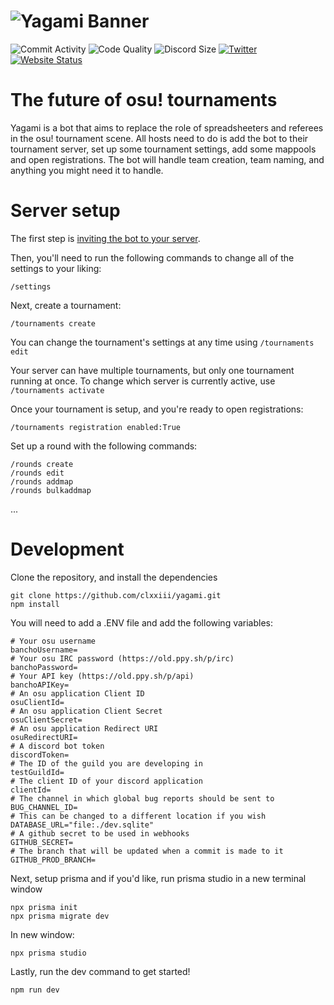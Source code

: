 # ![Yagami Banner](https://i.imgur.com/yV7sfeJ.png)

![Commit Activity](https://img.shields.io/github/commit-activity/w/clxxiii/yagami?style=for-the-badge&color=F88000&label=commits)
![Code Quality](https://img.shields.io/lgtm/grade/javascript/github/clxxiii/yagami?color=F88000&label=Code%20Quality&logo=LGTM&style=for-the-badge)
![Discord Size](https://img.shields.io/discord/958473297106985010?label=Discord&style=for-the-badge&color=F88000&logo=discord)
[![Twitter](https://img.shields.io/twitter/follow/clxxiii1?color=F88000&label=Follow%20the%20dev&logo=Twitter&style=for-the-badge)](https://twitter.com/clxxiii1)
[![Website Status](https://img.shields.io/website?style=for-the-badge&url=https%3A%2F%2Fyagami.clxxiii.dev&up_color=F88000&down_color=darkred)](https://yagami.clxxiii.dev)

# The future of osu! tournaments

Yagami is a bot that aims to replace the role of spreadsheeters and referees in the osu! tournament scene. All hosts need to do is add the bot to their tournament server, set up some tournament settings, add some mappools and open registrations. The bot will handle team creation, team naming, and anything you might need it to handle.

# Server setup

The first step is [inviting the bot to your server](https://yagami.clxxiii.dev/invite).

Then, you'll need to run the following commands to change all of the settings to your liking:

```
/settings
```

Next, create a tournament:

```
/tournaments create
```

You can change the tournament's settings at any time using `/tournaments edit`

Your server can have multiple tournaments, but only one tournament running at once.
To change which server is currently active, use `/tournaments activate`

Once your tournament is setup, and you're ready to open registrations:

```
/tournaments registration enabled:True
```

Set up a round with the following commands:

```
/rounds create
/rounds edit
/rounds addmap
/rounds bulkaddmap
```

...

# Development

Clone the repository, and install the dependencies

```
git clone https://github.com/clxxiii/yagami.git
npm install
```

You will need to add a .ENV file and add the following variables:

```env
# Your osu username
banchoUsername=
# Your osu IRC password (https://old.ppy.sh/p/irc)
banchoPassword=
# Your API key (https://old.ppy.sh/p/api)
banchoAPIKey=
# An osu application Client ID
osuClientId=
# An osu application Client Secret
osuClientSecret=
# An osu application Redirect URI
osuRedirectURI=
# A discord bot token
discordToken=
# The ID of the guild you are developing in
testGuildId=
# The client ID of your discord application
clientId=
# The channel in which global bug reports should be sent to
BUG_CHANNEL_ID=
# This can be changed to a different location if you wish
DATABASE_URL="file:./dev.sqlite"
# A github secret to be used in webhooks
GITHUB_SECRET=
# The branch that will be updated when a commit is made to it
GITHUB_PROD_BRANCH=
```

Next, setup prisma and if you'd like, run prisma studio in a new terminal window

```
npx prisma init
npx prisma migrate dev
```

In new window:

```
npx prisma studio
```

Lastly, run the dev command to get started!

```
npm run dev
```
